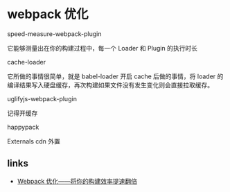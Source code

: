 # webpack 优化

speed-measure-webpack-plugin

它能够测量出在你的构建过程中，每一个 Loader 和 Plugin 的执行时长

cache-loader

它所做的事情很简单，就是 babel-loader 开启 cache 后做的事情，将 loader 的编译结果写入硬盘缓存，再次构建如果文件没有发生变化则会直接拉取缓存。

uglifyjs-webpack-plugin

记得开缓存

happypack

Externals cdn 外置

## links

- [Webpack 优化——将你的构建效率提速翻倍](https://juejin.im/post/5d614dc96fb9a06ae3726b3e#heading-3)
